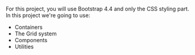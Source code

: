 For this project, you will use Bootstrap 4.4 and only the CSS styling part.  
In this project we're going to use:
- Containers
- The Grid system
- Components
- Utilities
